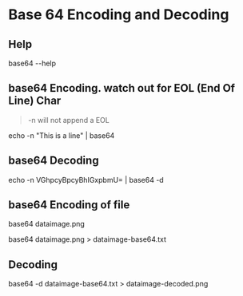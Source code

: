 # Base 64 Encoding and Decoding

## Help

base64 --help

## base64 Encoding. watch out for EOL (End Of Line) Char

> -n will not append a EOL  

echo -n "This is a line" | base64

## base64 Decoding

echo -n VGhpcyBpcyBhIGxpbmU= | base64 -d

## base64 Encoding of file

base64 dataimage.png  

base64 dataimage.png > dataimage-base64.txt

## Decoding

base64 -d dataimage-base64.txt > dataimage-decoded.png
